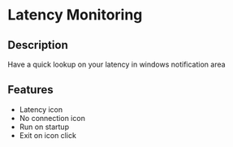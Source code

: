 # Latency Monitoring

## Description
Have a quick lookup on your latency in windows notification area

## Features
- Latency icon
- No connection icon
- Run on startup
- Exit on icon click
